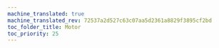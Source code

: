 ```yaml
---
machine_translated: true
machine_translated_rev: 72537a2d527c63c07aa5d2361a8829f3895cf2bd
toc_folder_title: Motor
toc_priority: 25
---
```



